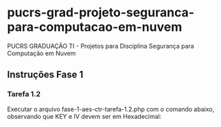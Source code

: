 # pucrs-grad-projeto-seguranca-para-computacao-em-nuvem
PUCRS GRADUAÇÃO TI - Projetos para Disciplina Segurança para Computação em Nuvem

## Instruções Fase 1

### Tarefa 1.2

Executar o arquivo fase-1-aes-ctr-tarefa-1.2.php com o comando abaixo, observando que KEY e IV devem ser em Hexadecimal:

```php -f fase-1-aes-ctr-tarefa-1.2.php "Texto a encriptar" KEY IV
```


